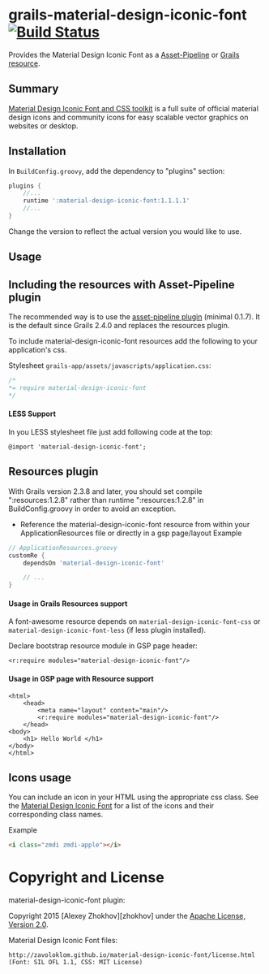 grails-material-design-iconic-font [![Build Status](https://travis-ci.org/donbeave/grails-material-design-iconic-font.svg)](https://travis-ci.org/donbeave/grails-material-design-iconic-font)
=============================

Provides the Material Design Iconic Font as a [Asset-Pipeline](http://grails.org/plugin/asset-pipeline) or [Grails resource](http://grails.org/plugin/resources).

## Summary
[Material Design Iconic Font and CSS toolkit](https://github.com/zavoloklom/material-design-iconic-font) is a full suite of official material design icons and community icons for easy scalable vector graphics on websites or desktop.

Installation
------------

In `BuildConfig.groovy`, add the dependency to "plugins" section:

```groovy
plugins {
    //...
    runtime ':material-design-iconic-font:1.1.1.1'
    //...
}
```

Change the version to reflect the actual version you would like to use.

## Usage

## Including the resources with Asset-Pipeline plugin

The recommended way is to use the [asset-pipeline plugin](http://grails.org/plugin/asset-pipeline) (minimal 0.1.7). It is
the default since Grails 2.4.0 and replaces the resources plugin.

To include material-design-iconic-font resources add the following to your application's css.

Stylesheet `grails-app/assets/javascripts/application.css`:
```css
/*
*= require material-design-iconic-font
*/
```

#### LESS Support

In you LESS stylesheet file just add following code at the top:

```less
@import 'material-design-iconic-font';
```

## Resources plugin

With Grails version 2.3.8 and later, you should set compile ":resources:1.2.8" rather than runtime ":resources:1.2.8" in BuildConfig.groovy in order to avoid an exception.

* Reference the material-design-iconic-font resource from within your ApplicationResources file or directly in a gsp page/layout
Example

```groovy
// ApplicationResources.groovy
customRe {
    dependsOn 'material-design-iconic-font'

    // ...
}
```

#### Usage in Grails Resources support

A font-awesome resource depends on `material-design-iconic-font-css` or `material-design-iconic-font-less` (if less plugin installed).

Declare bootstrap resource module in GSP page header:
```gsp
<r:require modules="material-design-iconic-font"/>
```

#### Usage in GSP page with Resource support
```gsp
<html>
    <head>
        <meta name="layout" content="main"/>
        <r:require modules="material-design-iconic-font"/>
    </head>
<body>
    <h1> Hello World </h1>
</body>
</html>
```

## Icons usage
You can include an icon in your HTML using the appropriate css class. See the [Material Design Iconic Font](http://zavoloklom.github.io/material-design-iconic-font/icons.html) for a list of the icons and their corresponding class names.

Example

```html
<i class="zmdi zmdi-apple"></i>
```

Copyright and License
===

material-design-iconic-font plugin:

Copyright 2015 [Alexey Zhokhov][zhokhov] under the [Apache License, Version 2.0](LICENSE).

Material Design Iconic Font files:

```
http://zavoloklom.github.io/material-design-iconic-font/license.html (Font: SIL OFL 1.1, CSS: MIT License)
```

[Alexey Zhokhov]: http://www.zhokhov.com
